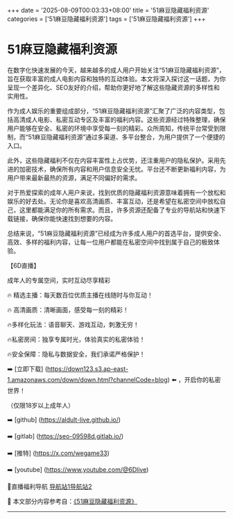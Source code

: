 +++
date = '2025-08-09T00:03:33+08:00'
title = '51麻豆隐藏福利资源'
categories = ['51麻豆隐藏福利资源']
tags = ['51麻豆隐藏福利资源']
+++

# 51麻豆隐藏福利资源

在数字化快速发展的今天，越来越多的成人用户开始关注“51麻豆隐藏福利资源”，旨在获取丰富的成人电影内容和独特的互动体验。本文将深入探讨这一话题，为你呈现一个差异化、SEO友好的介绍，帮助你更好地了解这些隐藏资源的多样性和实用性。

作为成人娱乐的重要组成部分，“51麻豆隐藏福利资源”汇聚了广泛的内容类型，包括高清成人电影、私密互动专区及丰富的福利内容。这些资源经过特殊整理，确保用户能够在安全、私密的环境中享受每一刻的精彩。众所周知，传统平台常受到限制，而“51麻豆隐藏福利资源”通过多渠道、多平台整合，为用户提供了一个便捷的入口。

此外，这些隐藏福利不仅在内容丰富性上占优势，还注重用户的隐私保护。采用先进的加密技术，确保所有内容和用户信息安全无忧。平台还不断更新福利内容，为用户带来最新最热的资源，满足不同偏好的需求。

对于热爱探索的成年人用户来说，找到优质的隐藏福利资源意味着拥有一个放松和娱乐的好去处。无论你是喜欢高清画质、丰富互动，还是希望在私密空间中放松自己，这里都能满足你的所有需求。而且，许多资源还配备了专业的导航站和快速下载链接，确保你能快速找到想要的内容。

总结来说，“51麻豆隐藏福利资源”已经成为许多成人用户的首选平台，提供安全、高效、多样的福利内容，让每一位用户都能在私密空间中找到属于自己的极致体验。

【6D直播】

成年人的专属空间，实时互动尽享精彩

🔥 精选主播：每天数百位优质主播在线随时与你互动！

🔥 高清画质：清晰画面，感受每一刻的精彩！

🔥多样化玩法：语音聊天、游戏互动，刺激无穷！

🔥私密房间：独享专属时光，体验真实的私密体验！

🔥安全保障：隐私与数据安全，我们承诺严格保护！

➡️ [立即下载] (https://down123.s3.ap-east-1.amazonaws.com/down/down.html?channelCode=blog) ⬅️ ，开启你的私密世界！

（仅限18岁以上成年人）

➡️ [github] (https://aldult-live.github.io/)

➡️ [gitlab] (https://seo-09598d.gitlab.io/)

➡️ [推特] (https://x.com/wegame33)

➡️ [youtube] (https://www.youtube.com/@6Dlive)

🔞直播福利导航   [导航站1](https://webstack-86085a.gitlab.io/)[导航站2](https://onlygit123-2.github.io/)


📘 本文部分内容参考自：[《51麻豆隐藏福利资源》](https://github.com/my25721/my)

---
